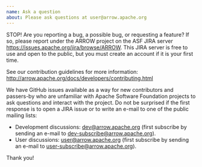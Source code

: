 ```yaml
---
name: Ask a question
about: Please ask questions at user@arrow.apache.org
---
```


STOP! Are you reporting a bug, a possible bug, or requesting a
feature? If so, please report under the ARROW project on the ASF JIRA
server https://issues.apache.org/jira/browse/ARROW. This JIRA server
is free to use and open to the public, but you must create an account
if it is your first time.

See our contribution guidelines for more information:
http://arrow.apache.org/docs/developers/contributing.html

We have GitHub issues available as a way for new contributors and
passers-by who are unfamiliar with Apache Software Foundation projects
to ask questions and interact with the project. Do not be surprised if
the first response is to open a JIRA issue or to write an e-mail to
one of the public mailing lists:

* Development discussions: dev@arrow.apache.org (first subscribe by
  sending an e-mail to dev-subscribe@arrow.apache.org).
* User discussions: user@arrow.apache.org (first subscribe by
  sending an e-mail to user-subscribe@arrow.apache.org).

Thank you!
